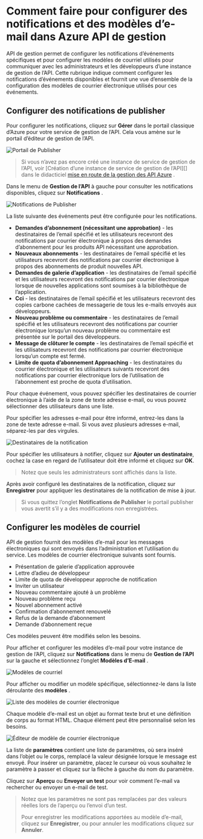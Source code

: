 <properties 
    pageTitle="Comment faire pour configurer des notifications et des modèles d’e-mail dans Azure API de gestion" 
    description="Apprenez à configurer les notifications et les modèles dans Azure API de gestion des e-mails." 
    services="api-management" 
    documentationCenter="" 
    authors="steved0x" 
    manager="erikre" 
    editor=""/>

<tags 
    ms.service="api-management" 
    ms.workload="mobile" 
    ms.tgt_pltfrm="na" 
    ms.devlang="na" 
    ms.topic="article" 
    ms.date="10/25/2016" 
    ms.author="sdanie"/>

# <a name="how-to-configure-notifications-and-email-templates-in-azure-api-management"></a>Comment faire pour configurer des notifications et des modèles d’e-mail dans Azure API de gestion

API de gestion permet de configurer les notifications d’événements spécifiques et pour configurer les modèles de courriel utilisés pour communiquer avec les administrateurs et les développeurs d’une instance de gestion de l’API. Cette rubrique indique comment configurer les notifications d’événements disponibles et fournit une vue d’ensemble de la configuration des modèles de courrier électronique utilisés pour ces événements.

## <a name="publisher-notifications"> </a>Configurer des notifications de publisher

Pour configurer les notifications, cliquez sur **Gérer** dans le portail classique d’Azure pour votre service de gestion de l’API. Cela vous amène sur le portail d’éditeur de gestion de l’API.

![Portail de Publisher][api-management-management-console]

>Si vous n’avez pas encore créé une instance de service de gestion de l’API, voir [Création d’une instance de service de gestion de l’API][] dans le didacticiel [mise en route de la gestion des API Azure][] .

Dans le menu de **Gestion de l’API** à gauche pour consulter les notifications disponibles, cliquez sur **Notifications** .

![Notifications de Publisher][api-management-publisher-notifications]

La liste suivante des événements peut être configurée pour les notifications.

-   **Demandes d’abonnement (nécessitant une approbation)** - les destinataires de l’email spécifié et les utilisateurs recevront des notifications par courrier électronique à propos des demandes d’abonnement pour les produits API nécessitant une approbation.
-   **Nouveaux abonnements** - les destinataires de l’email spécifié et les utilisateurs recevront des notifications par courrier électronique à propos des abonnements de produit nouvelles API.
-   **Demandes de galerie d’application** - les destinataires de l’email spécifié et les utilisateurs recevront des notifications par courrier électronique lorsque de nouvelles applications sont soumises à la bibliothèque de l’application.
-   **Cci** - les destinataires de l’email spécifié et les utilisateurs recevront des copies carbone cachées de messagerie de tous les e-mails envoyés aux développeurs.
-   **Nouveau problème ou commentaire** - les destinataires de l’email spécifié et les utilisateurs recevront des notifications par courrier électronique lorsqu’un nouveau problème ou commentaire est présentée sur le portail des développeurs.
-   **Message de clôturer le compte** - les destinataires de l’email spécifié et les utilisateurs recevront des notifications par courrier électronique lorsqu’un compte est fermé.
-   **Limite de quota d’abonnement Approaching** - les destinataires du courrier électronique et les utilisateurs suivants recevront des notifications par courrier électronique lors de l’utilisation de l’abonnement est proche de quota d’utilisation.

Pour chaque événement, vous pouvez spécifier les destinataires de courrier électronique à l’aide de la zone de texte adresse e-mail, ou vous pouvez sélectionner des utilisateurs dans une liste.

Pour spécifier les adresses e-mail pour être informé, entrez-les dans la zone de texte adresse e-mail. Si vous avez plusieurs adresses e-mail, séparez-les par des virgules.

![Destinataires de la notification][api-management-email-addresses]

Pour spécifier les utilisateurs à notifier, cliquez sur **Ajouter un destinataire**, cochez la case en regard de l’utilisateur doit être informé et cliquez sur **OK**.

>Notez que seuls les administrateurs sont affichés dans la liste.

Après avoir configuré les destinataires de la notification, cliquez sur **Enregistrer** pour appliquer les destinataires de la notification de mise à jour.

>Si vous quittez l’onglet **Notifications de Publisher** le portail publisher vous avertit s’il y a des modifications non enregistrées.

## <a name="email-templates"> </a>Configurer les modèles de courriel

API de gestion fournit des modèles d’e-mail pour les messages électroniques qui sont envoyés dans l’administration et l’utilisation du service. Les modèles de courrier électronique suivants sont fournis.

-   Présentation de galerie d’application approuvée
-   Lettre d’adieu de développeur
-   Limite de quota de développeur approche de notification
-   Inviter un utilisateur
-   Nouveau commentaire ajouté à un problème
-   Nouveau problème reçu
-   Nouvel abonnement activé
-   Confirmation d’abonnement renouvelé
-   Refus de la demande d’abonnement
-   Demande d’abonnement reçue

Ces modèles peuvent être modifiés selon les besoins.

Pour afficher et configurer les modèles d’e-mail pour votre instance de gestion de l’API, cliquez sur **Notifications** dans le menu de **Gestion de l’API** sur la gauche et sélectionnez l’onglet **Modèles d’E-mail** .

![Modèles de courriel][api-management-email-templates]

Pour afficher ou modifier un modèle spécifique, sélectionnez-le dans la liste déroulante des **modèles** .

![Liste des modèles de courrier électronique][api-management-email-templates-list]

Chaque modèle d’e-mail est un objet au format texte brut et une définition de corps au format HTML. Chaque élément peut être personnalisé selon les besoins.

![Éditeur de modèle de courrier électronique][api-management-email-template]

La liste de **paramètres** contient une liste de paramètres, où sera inséré dans l’objet ou le corps, remplacé la valeur désignée lorsque le message est envoyé. Pour insérer un paramètre, placez le curseur où vous souhaitez le paramètre à passer et cliquez sur la flèche à gauche du nom du paramètre.

Cliquez sur **Aperçu** ou **Envoyer un test** pour voir comment l’e-mail va rechercher ou envoyer un e-mail de test.

>Notez que les paramètres ne sont pas remplacées par des valeurs réelles lors de l’aperçu ou l’envoi d’un test.
>
>Pour enregistrer les modifications apportées au modèle d’e-mail, cliquez sur **Enregistrer**, ou pour annuler les modifications cliquez sur **Annuler**.



[api-management-management-console]: ./media/api-management-howto-configure-notifications/api-management-management-console.png
[api-management-publisher-notifications]: ./media/api-management-howto-configure-notifications/api-management-publisher-notifications.png
[api-management-email-addresses]: ./media/api-management-howto-configure-notifications/api-management-email-addresses.png


[api-management-email-templates]: ./media/api-management-howto-configure-notifications/api-management-email-templates.png
[api-management-email-templates-list]: ./media/api-management-howto-configure-notifications/api-management-email-templates-list.png
[api-management-email-template]: ./media/api-management-howto-configure-notifications/api-management-email-template.png


[Configure publisher notifications]: #publisher-notifications
[Configure email templates]: #email-templates

[How to create and use groups]: api-management-howto-create-groups.md
[How to associate groups with developers]: api-management-howto-create-groups.md#associate-group-developer

[Mise en route de la gestion des API Azure]: api-management-get-started.md
[Créez une instance de service de gestion de l’API]: api-management-get-started.md#create-service-instance